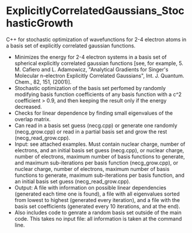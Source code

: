 # ExplicitlyCorrelatedGaussians_StochasticGrowth
C++ for stochastic optimization of wavefunctions for 2-4 electron atoms in a basis set of explicitly correlated gaussian functions. 
- Minimizes the energy for 2-4 electron systems in a basis set of spherical explicitly correlated gaussian functions [see, for example, 5.	M. Cafiero and L. Adamowicz, "Analytical Gradients for Singer's Molecular n-electron Explicitly Correlated Gaussians", Int. J. Quantum. Chem., 82, 151, (2001)].
- Stochastic optimization of the basis set perfomed by randomly modifying basis function coefficients of any basis function with a c^2 coefficient > 0.9, and then keeping the result only if the energy decreased.
- Checks for linear dependence by finding small eigenvalues of the overlap matrix.
- Can read in a basis set guess (necg.cpp) or generate one randomly (necg_grow.cpp) or read in a partial basis set and grow the rest (necg_read_grow.cpp). 
- Input: see attached examples. Must contain nuclear charge, number of electrons, and an initial basis set guess (necg.cpp), or nuclear charge, number of electrons, maximum number of basis functions to generate, and maximum sub-iterations per basis function (necg_grow.cpp), or nuclear charge, number of electrons, maximum number of basis functions to generate, maximum sub-iterations per basis function, and an initial basis set guess (necg_read_grow.cpp).
- Output: A file with information on possible linear dependencies (generated each time one is found), a file with all eigenvalues sorted from lowest to highest (generated every iteration), and a file with the basis set coefficients (generated every 10 iterations, and at the end).
- Also includes code to genrate a random basis set outside of the main code. This takes no input file: all information is taken at the command line.
